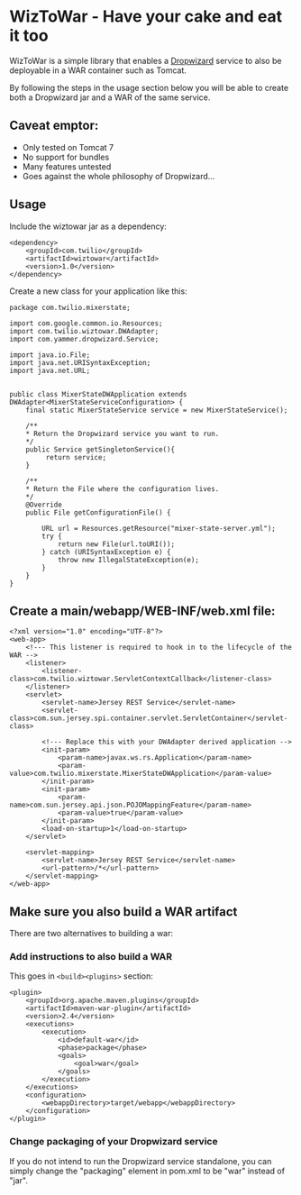 WizToWar - Have your cake and eat it too
========================================

WizToWar is a simple library that enables a [Dropwizard](http://dropwizard.io) service to also be deployable in a WAR container such as Tomcat.

By following the steps in the usage section below you will be able to create both a Dropwizard jar and a WAR of the same
service.


Caveat emptor:
--------------

* Only tested on Tomcat 7
* No support for bundles
* Many features untested
* Goes against the whole philosophy of Dropwizard...

Usage
------

Include the wiztowar jar as a dependency:

	<dependency>
		<groupId>com.twilio</groupId>
		<artifactId>wiztowar</artifactId>	
		<version>1.0</version>
	</dependency>

Create a new class for your application like this:

	package com.twilio.mixerstate;

	import com.google.common.io.Resources;
	import com.twilio.wiztowar.DWAdapter;
	import com.yammer.dropwizard.Service;

	import java.io.File;
	import java.net.URISyntaxException;
	import java.net.URL;


	public class MixerStateDWApplication extends DWAdapter<MixerStateServiceConfiguration> {
		final static MixerStateService service = new MixerStateService();
		
		/**
		* Return the Dropwizard service you want to run.
		*/
		public Service getSingletonService(){
			 return service;
		}
    		
		/**
		* Return the File where the configuration lives.
		*/
		@Override
		public File getConfigurationFile() {

			URL url = Resources.getResource("mixer-state-server.yml");
			try {
				return new File(url.toURI());
			} catch (URISyntaxException e) {
				throw new IllegalStateException(e);
			}	
		}
	}


Create a main/webapp/WEB-INF/web.xml file:
------------------------------------------

	<?xml version="1.0" encoding="UTF-8"?>
	<web-app>
		<!--- This listener is required to hook in to the lifecycle of the WAR -->
		<listener>
			<listener-class>com.twilio.wiztowar.ServletContextCallback</listener-class>
		</listener>
		<servlet>
			<servlet-name>Jersey REST Service</servlet-name>
			<servlet-class>com.sun.jersey.spi.container.servlet.ServletContainer</servlet-class>

			<!--- Replace this with your DWAdapter derived application -->
			<init-param>
				<param-name>javax.ws.rs.Application</param-name>
				<param-value>com.twilio.mixerstate.MixerStateDWApplication</param-value>
			</init-param>
			<init-param>
				<param-name>com.sun.jersey.api.json.POJOMappingFeature</param-name>
				<param-value>true</param-value>
			</init-param>
			<load-on-startup>1</load-on-startup>
		</servlet>

		<servlet-mapping>
			<servlet-name>Jersey REST Service</servlet-name>
			<url-pattern>/*</url-pattern>
		</servlet-mapping>
	</web-app>

Make sure you also build a WAR artifact
---------------------------------------------

There are two alternatives to building a war:

### Add instructions to also build a WAR

This goes in `<build><plugins>` section:

	<plugin>
		<groupId>org.apache.maven.plugins</groupId>
		<artifactId>maven-war-plugin</artifactId>
		<version>2.4</version>
		<executions>
			<execution>
				<id>default-war</id>
				<phase>package</phase>
				<goals>
					<goal>war</goal>
				</goals>
			</execution>
		</executions>
		<configuration>
            <webappDirectory>target/webapp</webappDirectory>
		</configuration>
	</plugin>

### Change packaging of your Dropwizard service

If you do not intend to run the Dropwizard service standalone, you can simply change the "packaging" element in pom.xml to be "war" instead of "jar".


